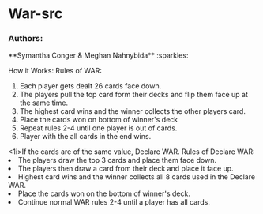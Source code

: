 # War-src

<h3> Authors: </h3>
**Symantha Conger & Meghan Nahnybida** :sparkles:

How it Works:
Rules of WAR:

<ol>
       <li>Each player gets dealt 26 cards face down.</li>
       <li>The players pull the top card form their decks and flip them face up at the same time.</li> 
       <li>The highest card wins and the winner collects the other players card.</li>
       <li>Place the cards won on bottom of winner's deck</li>
       <li>Repeat rules 2-4 until one player is out of cards.</li>
      <li> Player with the all cards in the end wins.</li>
  </ol>
  
  <o1>
      <1i>If the cards are of the same value, Declare WAR.</li>
      Rules of Declare WAR: 
      <li>The players draw the top 3 cards and place them face down. </li>
      <li>The players then draw a card from their deck and place it face up.</li>
      <li>Highest card wins and the winner collects all 8 cards used in the Declare WAR.</li>
      <li>Place the cards won on the bottom of winner's deck.</li>
      <li>Continue normal WAR rules 2-4 until a player has all cards.</li>
 </o1>
 

